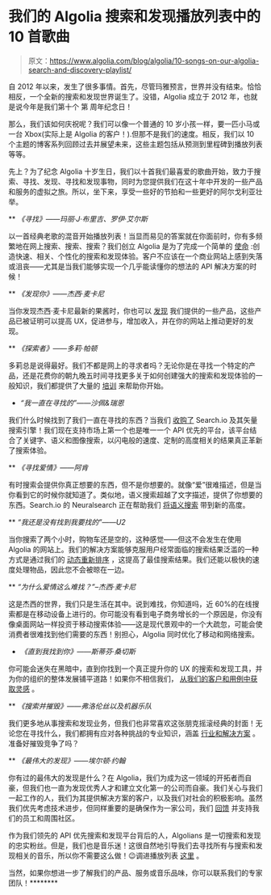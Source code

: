 # 我们的 Algolia 搜索和发现播放列表中的 10 首歌曲

> 原文：<https://www.algolia.com/blog/algolia/10-songs-on-our-algolia-search-and-discovery-playlist/>

自 2012 年以来，发生了很多事情。首先，尽管玛雅预言，世界并没有结束。恰恰相反，一个全新的搜索和发现世界诞生了。没错，Algolia 成立于 2012 年，也就是说今年是我们第十个 第 周年纪念日！

那么，我们该如何庆祝呢？我们可以像一个普通的 10 岁小孩一样，要一匹小马或一台 Xbox(实际上是 Algolia 的客户！).但那不是我们的速度。相反，我们以 10 个主题的博客系列回顾过去并展望未来，这些主题包括从预测到里程碑到播放列表等等。

先上？为了纪念 Algolia 十岁生日，我们以十首我们最喜爱的歌曲开始，致力于搜索、寻找、发现、寻找和发现事物，同时为您提供我们在这十年中开发的一些产品和服务的虚拟之旅。所以，坐下来，享受一些好的节拍和一些更好的阿尔戈利亚壮举。

 **   *《寻找》——玛丽·J·布里吉、罗伊·艾尔斯*

以一首经典老歌的混音开始播放列表！当显而易见的答案就在你面前时，你有多频繁地在网上搜索、搜索、搜索？我们创立 Algolia 是为了完成一个简单的 [使命](https://www.algolia.com/about/) :创造快速、相关、个性化的搜索和发现体验。客户不应该在一个商业网站上感到失落或沮丧——尤其是当我们能够实现一个几乎能读懂你的想法的 API 解决方案的时候！

 **   *《发现你》——杰西·麦卡尼*

当你发现杰西·麦卡尼最新的果酱时，你也可以 [发现](https://www.algolia.com/products/) 我们提供的一些产品，这些产品已被证明可以提高 UX，促进参与，增加收入，并在你的网站上推动更好的发现。

 **   *《探索者》——多莉·帕顿*

多莉总是说得最好。我们不都是网上的寻求者吗？无论你是在寻找一个特定的产品，还是花费你的朝九晚五时间寻找更多关于如何创建强大的搜索和发现体验的一般知识，我们都提供了大量的 [培训](https://academy.algolia.com/trainings) 来帮助你开始。

*   *“我一直在寻找的”——沙佩&瑞恩*

我们什么时候找到了我们一直在寻找的东西？当我们 [收购了](https://www.algolia.com/about/news/algolia-disrupts-market-with-search-io-acquisition-ushering-in-a-new-era-of-search-and-discovery/) Search.io 及其矢量搜索引擎！我们现在支持市场上第一个也是唯一一个 API 优先的平台，该平台结合了关键字、语义和图像搜索，以闪电般的速度、定制的高度相关的结果真正革新了搜索体验。

 **   *《寻找爱情》——阿肯*

有时搜索会提供你真正想要的东西，但不是你想要的。就像“爱”很难描述，但是当你看到它的时候你就知道了。类似地，语义搜索超越了文字描述，提供了你想要的东西。Search.io 的 Neuralsearch 正在帮助我们 [将语义搜索](https://venturebeat.com/ai/algolia-improves-site-search-functionality-with-search-io-acquisition/) 带到新的高度。

 **   *“我还是没有找到我要找的”——U2*

当你搜索了两个小时，购物车还是空的，这种感觉——但这不会发生在使用 Algolia 的网站上。我们的解决方案能够克服用户经常面临的搜索结果泛滥的一种方式是通过我们的 [动态重新排序](https://www.algolia.com/products/ai-search/dynamic-reranking/) ，这提高了最佳搜索结果。我们还能以极快的速度处理物品，因此您不会被晾在一边。

 **   *“为什么爱情这么难找？”–杰西·麦卡尼*

这是杰西的世界，我们只是生活在其中。说到难找，你知道吗，近 60%的在线搜索都是在移动设备上进行的。你可能没有看到电子商务增长的一个原因是，你没有像桌面网站一样投资于移动搜索体验——这是现代景观中的一个大疏忽，可能会使消费者很难找到他们需要的东西！别担心，Algolia 同时优化了移动和网络搜索。

*   *《直到我找到你》——斯蒂芬·桑切斯*

你可能会迷失在黑暗中，直到你找到一个真正提升你的 UX 的搜索和发现工具，并为你的组织的整体发展铺平道路！如果你不相信我们， [从我们的客户和用例中获取灵感](https://www.algolia.com/search-inspiration-library/) 。

 **   *《搜索并摧毁》——弗洛伦丝以及机器乐队*

我们更多地从事搜索和发现业务，但我们也非常喜欢这张朋克摇滚经典的封面！无论您在寻找什么，我们都拥有应对各种挑战的专业知识，涵盖 [行业和解决方案](https://www.algolia.com/industries-and-solutions/) 。准备好摧毁竞争了吗？

 **   *《最伟大的发现》——埃尔顿·约翰*

你有过的最伟大的发现是什么？在 Algolia，我们为成为这一领域的开拓者而自豪，但我们也一直为发现优秀人才和建立文化第一的公司而自豪。我们关心与我们一起工作的人，我们为其提供解决方案的客户，以及我们对社会的积极影响。虽然我们优先考虑技术进步，但同样重要的是确保作为一家公司，我们 [回馈](https://www.algolia.com/about/social-impact/) 并支持我们的员工和周围社区。

作为我们领先的 API 优先搜索和发现平台背后的人，Algolians 是一切搜索和发现的忠实粉丝。但是，我们也是音乐迷！这很自然地引导我们去寻找所有与搜索和发现相关的音乐，所以你不需要这么做！😉调进播放列表 [这里](https://open.spotify.com/playlist/5xK8NGdFN1r0suLJ7VRmQK) 。

当然，如果你想进一步了解我们的产品、服务或音乐品味，你可以联系我们的专家团队[](https://www.algolia.com/contactus/)！********